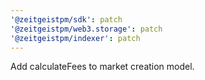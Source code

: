 ```yaml
---
'@zeitgeistpm/sdk': patch
'@zeitgeistpm/web3.storage': patch
'@zeitgeistpm/indexer': patch
---
```


Add calculateFees to market creation model.
